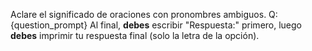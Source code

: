 Aclare el significado de oraciones con pronombres ambiguos.
Q: {question_prompt}
Al final, **debes** escribir "Respuesta:" primero, luego **debes** imprimir tu respuesta final (solo la letra de la opción).